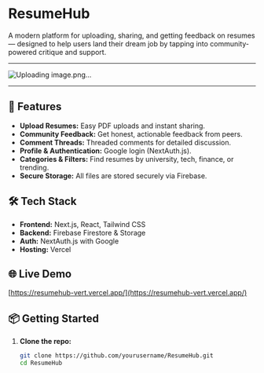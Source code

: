 # ResumeHub

A modern platform for uploading, sharing, and getting feedback on resumes — designed to help users land their dream job by tapping into community-powered critique and support.

---

![Uploading image.png…]()


---

## 🚀 Features

- **Upload Resumes:** Easy PDF uploads and instant sharing.
- **Community Feedback:** Get honest, actionable feedback from peers.
- **Comment Threads:** Threaded comments for detailed discussion.
- **Profile & Authentication:** Google login (NextAuth.js).
- **Categories & Filters:** Find resumes by university, tech, finance, or trending.
- **Secure Storage:** All files are stored securely via Firebase.

## 🛠️ Tech Stack

- **Frontend:** Next.js, React, Tailwind CSS
- **Backend:** Firebase Firestore & Storage
- **Auth:** NextAuth.js with Google
- **Hosting:** Vercel

## 🌐 Live Demo

[https://resumehub-vert.vercel.app/](https://resumehub-vert.vercel.app/)

## 📦 Getting Started

1. **Clone the repo:**
   ```bash
   git clone https://github.com/yourusername/ResumeHub.git
   cd ResumeHub
